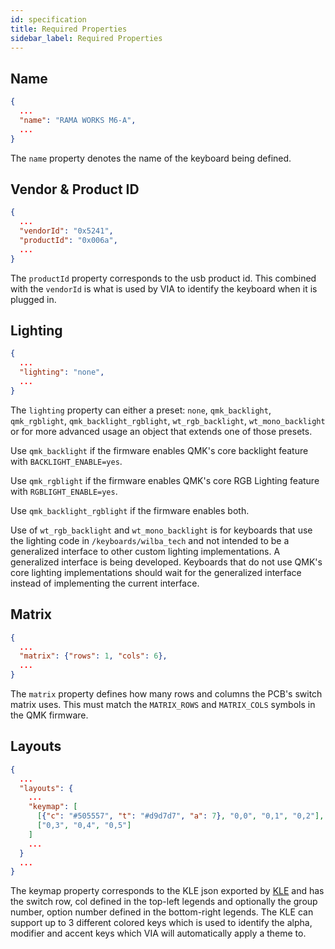 ```yaml
---
id: specification
title: Required Properties
sidebar_label: Required Properties
---
```


## Name

```json
{
  ...
  "name": "RAMA WORKS M6-A",
  ...
}
```

The `name` property denotes the name of the keyboard being defined.

## Vendor & Product ID

```json
{
  ...
  "vendorId": "0x5241",
  "productId": "0x006a",
  ...
}
```

The `productId` property corresponds to the usb product id. This combined with the `vendorId` is what is used by VIA to identify the keyboard when it is plugged in.

## Lighting

```json
{
  ...
  "lighting": "none",
  ...
}
```

The `lighting` property can either a preset: `none`, `qmk_backlight`, `qmk_rgblight`, `qmk_backlight_rgblight`, `wt_rgb_backlight`, `wt_mono_backlight` or for more advanced usage an object that extends one of those presets.

Use `qmk_backlight` if the firmware enables QMK's core backlight feature with `BACKLIGHT_ENABLE=yes`.

Use `qmk_rgblight` if the firmware enables QMK's core RGB Lighting feature with `RGBLIGHT_ENABLE=yes`.

Use `qmk_backlight_rgblight` if the firmware enables both.

Use of `wt_rgb_backlight` and `wt_mono_backlight` is for keyboards that use the lighting code in `/keyboards/wilba_tech` and not intended to be a generalized interface to other custom lighting implementations. A generalized interface is being developed. Keyboards that do not use QMK's core lighting implementations should wait for the generalized interface instead of implementing the current interface.

## Matrix

```json
{
  ...
  "matrix": {"rows": 1, "cols": 6},
  ...
}
```

The `matrix` property defines how many rows and columns the PCB's switch matrix uses. This must match the `MATRIX_ROWS` and `MATRIX_COLS` symbols in the QMK firmware.

## Layouts

```json
{
  ...
  "layouts": {
    ...
    "keymap": [
      [{"c": "#505557", "t": "#d9d7d7", "a": 7}, "0,0", "0,1", "0,2"],
      ["0,3", "0,4", "0,5"]
    ]
    ...
  }
  ...
}
```

The keymap property corresponds to the KLE json exported by [KLE](keyboard-layout-editor.com) and has the switch row, col defined in the top-left legends and optionally the group number, option number defined in the bottom-right legends. The KLE can support up to 3 different colored keys which is used to identify the alpha, modifier and accent keys which VIA will automatically apply a theme to.
